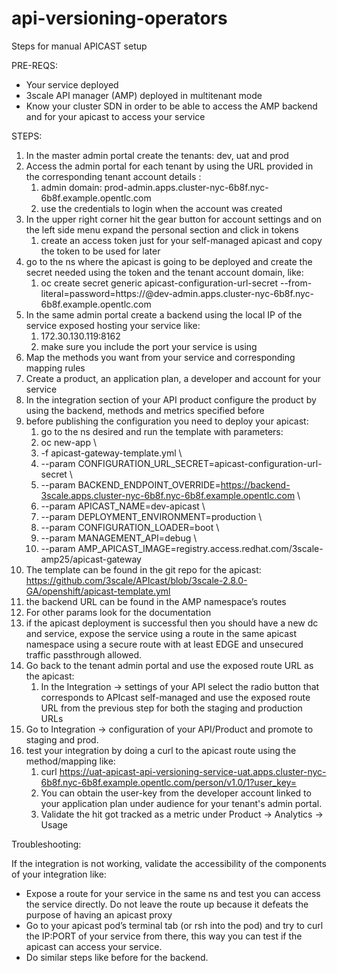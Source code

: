 # api-versioning-operators

Steps for manual APICAST setup

PRE-REQS:
* Your service deployed
* 3scale API manager (AMP) deployed in multitenant mode
* Know your cluster SDN in order to be able to access the AMP backend and for your apicast to access your service

STEPS:

1. In the master admin portal create the tenants: dev, uat and prod
2. Access the admin portal for each tenant by using the URL provided in the corresponding tenant account details :
    1. admin domain: prod-admin.apps.cluster-nyc-6b8f.nyc-6b8f.example.opentlc.com
    2. use the credentials to login when the account was created
3. In the upper right corner hit the gear button for account settings and on the left side menu expand the personal section and click in tokens
    1. create an access token just for your self-managed apicast and copy the token to be used for later
4. go to the ns where the apicast is going to be deployed and create the secret needed using the token and the tenant account domain, like:
    1. oc create secret generic apicast-configuration-url-secret --from-literal=password=https://<TOKEN>@dev-admin.apps.cluster-nyc-6b8f.nyc-6b8f.example.opentlc.com
5. In the same admin portal create a backend using the local IP of the service exposed hosting your service like:
    1. 172.30.130.119:8162
    2. make sure you include the port your service is using
6. Map the methods you want from your service and corresponding mapping rules
7. Create a product, an application plan, a developer and account for your service
8. In the integration section of your API product configure the product by using the backend, methods and metrics specified before
9. before publishing the configuration you need to deploy your apicast:
    1. go to the ns desired and run the template with parameters:
    2. oc new-app \
    3. -f apicast-gateway-template.yml \
    4. --param CONFIGURATION_URL_SECRET=apicast-configuration-url-secret \
    5. --param BACKEND_ENDPOINT_OVERRIDE=https://backend-3scale.apps.cluster-nyc-6b8f.nyc-6b8f.example.opentlc.com \
    6. --param APICAST_NAME=dev-apicast \
    7. --param DEPLOYMENT_ENVIRONMENT=production \
    8. --param CONFIGURATION_LOADER=boot \
    9. --param MANAGEMENT_API=debug \
    10. --param AMP_APICAST_IMAGE=registry.access.redhat.com/3scale-amp25/apicast-gateway
10. The template can be found in the git repo for the apicast: https://github.com/3scale/APIcast/blob/3scale-2.8.0-GA/openshift/apicast-template.yml
11. the backend URL can be found in the AMP namespace’s routes
12. For other params look for the documentation
13. if the apicast deployment is successful then you should have a new dc and service, expose the service using a route in the same apicast namespace using a secure route with at least EDGE and unsecured traffic passthrough allowed.
14. Go back to the tenant admin portal and use the exposed route URL as the apicast:
    1. In the Integration -> settings of your API select the radio button that corresponds to APIcast self-managed and use the exposed route URL from the previous step for both the staging and production URLs
15. Go to Integration -> configuration of your API/Product and promote to staging and prod.
16. test your integration by doing a curl to the apicast route using the method/mapping like:
    1. curl https://uat-apicast-api-versioning-service-uat.apps.cluster-nyc-6b8f.nyc-6b8f.example.opentlc.com/person/v1.0/1?user_key=<USER-KEY>
    2. You can obtain the user-key from the developer account linked to your application plan under audience for your tenant's admin portal.
    3. Validate the hit got tracked as a metric under Product -> Analytics -> Usage

Troubleshooting:

If the integration is not working, validate the accessibility of the components of your integration like:
* Expose a route for your service in the same ns and test you can access the service directly. Do not leave the route up because it defeats the purpose of having an apicast proxy
* Go to your apicast pod’s terminal tab (or rsh into the pod) and try to curl the IP:PORT of your service from there, this way you can test if the apicast can access your service.
* Do similar steps like before for the backend.
